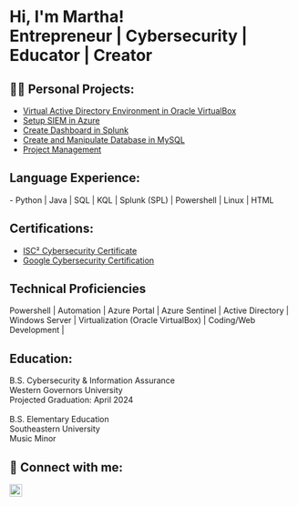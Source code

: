 <h1>Hi, I'm Martha! <br/>Entrepreneur | Cybersecurity | Educator | Creator</h1>

<h2>👨‍💻 Personal Projects:</h2>

- [Virtual Active Directory Environment in Oracle VirtualBox](https://github.com/urmomtookurscreentime/ActiveDirectoryLab)
- [Setup SIEM in Azure](https://github.com/urmomtookurscreentime/SetupSIEMinAzure)
- [Create Dashboard in Splunk](https://github.com/marthajsosa/SplunkSIEM)
- [Create and Manipulate Database in MySQL](https://github.com/marthajsosa/Create-and-Manipulate-Database)
- [Project Management](https://github.com/marthajsosa/projectmanagment)

<h2>Language Experience:</h2>
- Python | Java | SQL | KQL | Splunk (SPL) | Powershell | Linux | HTML

<h2>Certifications:</h2>

- [ISC² Cybersecurity Certificate](https://github.com/marthajsosa/marthajsosa/files/13069977/CC.1.1.pdf)
- [Google Cybersecurity Certification](https://github.com/marthajsosa/marthajsosa/files/13070020/Coursera.V2D8RL8MWAKK.1.pdf)


<h2>Technical Proficiencies</h2>
Powershell | Automation | Azure Portal | Azure Sentinel | Active Directory | Windows Server | Virtualization (Oracle VirtualBox) | Coding/Web Development | 
</b>
<h2> Education:</h2>
B.S. Cybersecurity & Information Assurance
<br/>Western Governors University
<br/>Projected Graduation: April 2024
<br/>
<br/>
B.S. Elementary Education
<br/>Southeastern University
<br/>Music Minor

<h2> 🤳 Connect with me:</h2>

[<img align="left" alt="JoshMadakor | LinkedIn" width="22px" src="https://cdn.jsdelivr.net/npm/simple-icons@v3/icons/linkedin.svg" />][linkedin]
</b>
</b>

[linkedin]: [https://www.linkedin.com/in/martha-vasquez-sosa-b0b28510b/](https://www.linkedin.com/in/martha-vasquez-sosa/)

<!--
**joshmadakor1/joshmadakor1** is a ✨ _special_ ✨ repository because its `README.md` (this file) appears on your GitHub profile.

Here are some ideas to get you started:

- 🔭 I’m currently working on ...
- 🌱 I’m currently learning ...
- 👯 I’m looking to collaborate on ...
- 🤔 I’m looking for help with ...
- 💬 Ask me about ...
- 📫 How to reach me: ...
- 😄 Pronouns: ...
- ⚡ Fun fact: ...
-->
